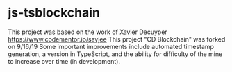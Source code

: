 # js-tsblockchain
This project was based on the work of Xavier Decuyper https://www.codementor.io/savjee
This project "CD Blockchain" was forked on 9/16/19 
Some important improvements include automated timestamp generation, a version in TypeScript, and the ability for difficulty of the mine to increase over time (in development).
